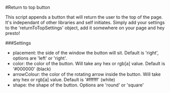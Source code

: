 #Return to top button

This script appends a button that will return the user to the top of the page. It's independant of other libraries and self initiates. Simply add your settings to the 'returnToTopSettings' object, add it somewhere on your page and hey presto!

###Settings
- placement: the side of the window the button will sit. Default is 'right', options are 'left' or 'right'.
- color: the color of the button. Will take any hex or rgb[a] value. Default is '#000000' (black)
- arrowColour: the color of the rotating arrow inside the button. Will take any hex or rgb[a] value. Default is '#ffffff' (white)
- shape: the shape of the button. Options are 'round' or 'square'

